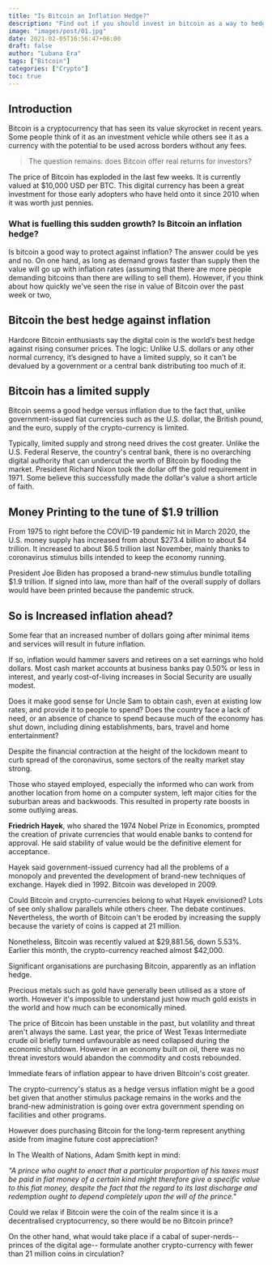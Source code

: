 ```yaml
---
title: "Is Bitcoin an Inflation Hedge?"
description: "Find out if you should invest in bitcoin as a way to hedge against inflation. We'll explore the pros and cons of this cryptocurrency, including potential risks."
image: "images/post/01.jpg"
date: 2021-02-05T16:56:47+06:00
draft: false
author: "Lubana Era"
tags: ["Bitcoin"]
categories: ["Crypto"]
toc: true
---
```


## Introduction

Bitcoin is a cryptocurrency that has seen its value skyrocket in recent years. Some people think of it as an investment vehicle while others see it as a currency with the potential to be used across borders without any fees.

> The question remains: does Bitcoin offer real returns for investors?

The price of Bitcoin has exploded in the last few weeks. It is currently valued at $10,000 USD per BTC. This digital currency has been a great investment for those early adopters who have held onto it since 2010 when it was worth just pennies.  

### What is fuelling this sudden growth? Is Bitcoin an inflation hedge?

Is bitcoin a good way to protect against inflation? The answer could be yes and no. On one hand, as long as demand grows faster than supply then the value will go up with inflation rates (assuming that there are more people demanding bitcoins than there are willing to sell them). However, if you think about how quickly we've seen the rise in value of Bitcoin over the past week or two,

## Bitcoin the best hedge against inflation
Hardcore Bitcoin enthusiasts say the digital coin is the world’s best hedge against rising consumer prices. The logic: Unlike U.S. dollars or any other normal currency, it’s designed to have a limited supply, so it can’t be devalued by a government or a central bank distributing too much of it.

## Bitcoin has a limited supply

Bitcoin seems a good hedge versus inflation due to the fact that, unlike government-issued fiat currencies such as the U.S. dollar, the British pound, and the euro, supply of the crypto-currency is limited.

Typically, limited supply and strong need drives the cost greater.  Unlike the U.S. Federal Reserve, the country's central bank, there is no overarching digital authority that can undercut the worth of Bitcoin by flooding the market.  President Richard Nixon took the dollar off the gold requirement in 1971. Some believe this successfully made the dollar's value a short article of faith.

## Money Printing to the tune of $1.9 trillion

From 1975 to right before the COVID-19 pandemic hit in March 2020, the U.S. money supply has increased from about $273.4 billion to about $4 trillion. It increased to about $6.5 trillion last November, mainly thanks to coronavirus stimulus bills intended to keep the economy running.

President Joe Biden has proposed a brand-new stimulus bundle totalling $1.9 trillion. If signed into law, more than half of the overall supply of dollars would have been printed because the pandemic struck.

## So is Increased inflation ahead?

Some fear that an increased number of dollars going after minimal items and services will result in future inflation.

If so, inflation would hammer savers and retirees on a set earnings who hold dollars. Most cash market accounts at business banks pay 0.50% or less in interest, and yearly cost-of-living increases in Social Security are usually modest.

Does it make good sense for Uncle Sam to obtain cash, even at existing low rates, and provide it to people to spend? Does the country face a lack of need, or an absence of chance to spend because much of the economy has shut down, including dining establishments, bars, travel and home entertainment?

Despite the financial contraction at the height of the lockdown meant to curb spread of the coronavirus, some sectors of the realty market stay strong.

Those who stayed employed, especially the informed who can work from another location from home on a computer system, left major cities for the suburban areas and backwoods. This resulted in property rate boosts in some outlying areas.

**Friedrich Hayek**, who shared the 1974 Nobel Prize in Economics, prompted the creation of private currencies that would enable banks to contend for approval. He said stability of value would be the definitive element for acceptance.

Hayek said government-issued currency had all the problems of a monopoly and prevented the development of brand-new techniques of exchange. Hayek died in 1992. Bitcoin was developed in 2009.

Could Bitcoin and crypto-currencies belong to what Hayek envisioned? Lots of see only shallow parallels while others cheer. The debate continues. Nevertheless, the worth of Bitcoin can't be eroded by increasing the supply because the variety of coins is capped at 21 million.

Nonetheless, Bitcoin was recently valued at $29,881.56, down 5.53%. Earlier this month, the crypto-currency reached almost $42,000.

Significant organisations are purchasing Bitcoin, apparently as an inflation hedge.

Precious metals such as gold have generally been utilised as a store of worth. However it's impossible to understand just how much gold exists in the world and how much can be economically mined.

The price of Bitcoin has been unstable in the past, but volatility and threat aren't always the same. Last year, the price of West Texas Intermediate crude oil briefly turned unfavourable as need collapsed during the economic shutdown. However in an economy built on oil, there was no threat investors would abandon the commodity and costs rebounded.

Immediate fears of inflation appear to have driven Bitcoin's cost greater.

The crypto-currency's status as a hedge versus inflation might be a good bet given that another stimulus package remains in the works and the brand-new administration is going over extra government spending on facilities and other programs.

However does purchasing Bitcoin for the long-term represent anything aside from imagine future cost appreciation?

In The Wealth of Nations, Adam Smith kept in mind:

*"A prince who ought to enact that a particular proportion of his taxes must be paid in fiat money of a certain kind might therefore give a specific value to this fiat money, despite the fact that the regard to its last discharge and redemption ought to depend completely upon the will of the prince."*

Could we relax if Bitcoin were the coin of the realm since it is a decentralised cryptocurrency, so there would be no Bitcoin prince?

On the other hand, what would take place if a cabal of super-nerds-- princes of the digital age-- formulate another crypto-currency with fewer than 21 million coins in circulation?
